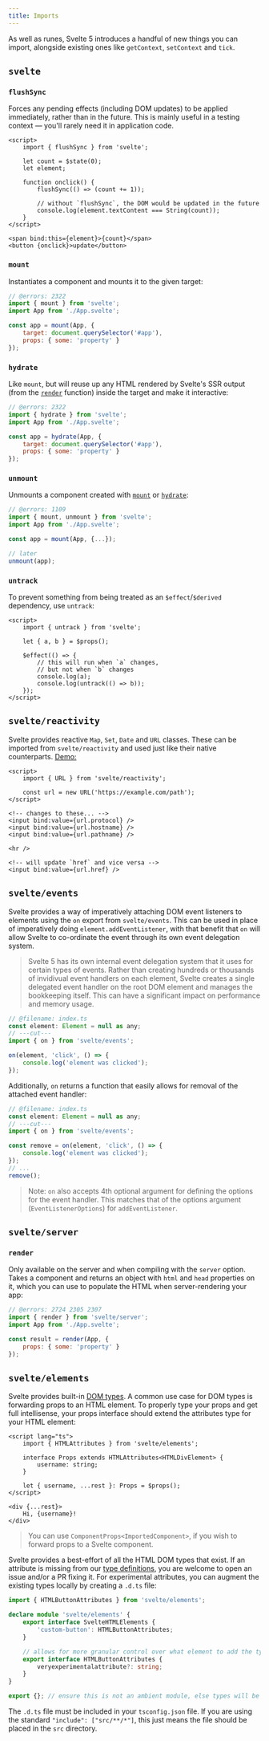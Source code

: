 ```yaml
---
title: Imports
---
```


As well as runes, Svelte 5 introduces a handful of new things you can import, alongside existing ones like `getContext`, `setContext` and `tick`.

## `svelte`

### `flushSync`

Forces any pending effects (including DOM updates) to be applied immediately, rather than in the future. This is mainly useful in a testing context — you'll rarely need it in application code.

```svelte
<script>
	import { flushSync } from 'svelte';

	let count = $state(0);
	let element;

	function onclick() {
		flushSync(() => (count += 1));

		// without `flushSync`, the DOM would be updated in the future
		console.log(element.textContent === String(count));
	}
</script>

<span bind:this={element}>{count}</span>
<button {onclick}>update</button>
```

### `mount`

Instantiates a component and mounts it to the given target:

```js
// @errors: 2322
import { mount } from 'svelte';
import App from './App.svelte';

const app = mount(App, {
	target: document.querySelector('#app'),
	props: { some: 'property' }
});
```

### `hydrate`

Like `mount`, but will reuse up any HTML rendered by Svelte's SSR output (from the [`render`](#svelte-server-render) function) inside the target and make it interactive:

```js
// @errors: 2322
import { hydrate } from 'svelte';
import App from './App.svelte';

const app = hydrate(App, {
	target: document.querySelector('#app'),
	props: { some: 'property' }
});
```

### `unmount`

Unmounts a component created with [`mount`](#svelte-mount) or [`hydrate`](#svelte-hydrate):

```js
// @errors: 1109
import { mount, unmount } from 'svelte';
import App from './App.svelte';

const app = mount(App, {...});

// later
unmount(app);
```

### `untrack`

To prevent something from being treated as an `$effect`/`$derived` dependency, use `untrack`:

```svelte
<script>
	import { untrack } from 'svelte';

	let { a, b } = $props();

	$effect(() => {
		// this will run when `a` changes,
		// but not when `b` changes
		console.log(a);
		console.log(untrack(() => b));
	});
</script>
```

## `svelte/reactivity`

Svelte provides reactive `Map`, `Set`, `Date` and `URL` classes. These can be imported from `svelte/reactivity` and used just like their native counterparts. [Demo:](https://svelte-5-preview.vercel.app/#H4sIAAAAAAAAE32QzWrDMBCEX2Wri1uo7bvrBHrvqdBTUogqryuBfhZp5SQYv3slSsmpOc7uN8zsrmI2FpMYDqvw0qEYxCuReBZ8pSrSgpax6BRyVHUyJhUN8f7oj2wchciwwsf7G2wwx-Cg-bX0EaVisxi-Ni-FLbQKPjHkaGEHHs_V9NhoZkpD3-NFOrLYqeB6kqybp-Ia-1uYHx_aFpSW_hsTcADWmLDrOmjbsh-Np8zwZfw0LNJm3K0lqaMYOKhgt_8RHRLX0-8gtdAfUiAdb4XOxlrINElGOOmI8wmkn2AxCmHBmOTdetWw7ct7XZjMbHASA8eM2-f2A-JarmyZAQAA)

```svelte
<script>
	import { URL } from 'svelte/reactivity';

	const url = new URL('https://example.com/path');
</script>

<!-- changes to these... -->
<input bind:value={url.protocol} />
<input bind:value={url.hostname} />
<input bind:value={url.pathname} />

<hr />

<!-- will update `href` and vice versa -->
<input bind:value={url.href} />
```

## `svelte/events`

Svelte provides a way of imperatively attaching DOM event listeners to elements using the `on` export from `svelte/events`. This can be used in place of
imperatively doing `element.addEventListener`, with that benefit that `on` will allow Svelte to co-ordinate the event through its own event delegation system.

> Svelte 5 has its own internal event delegation system that it uses for certain types of events. Rather than creating hundreds or thousands of invidivual
> event handlers on each element, Svelte creates a single delegated event handler on the root DOM element and manages the bookkeeping itself. This can have a significant impact
> on performance and memory usage.

```js
// @filename: index.ts
const element: Element = null as any;
// ---cut---
import { on } from 'svelte/events';

on(element, 'click', () => {
	console.log('element was clicked');
});
```

Additionally, `on` returns a function that easily allows for removal of the attached event handler:

```js
// @filename: index.ts
const element: Element = null as any;
// ---cut---
import { on } from 'svelte/events';

const remove = on(element, 'click', () => {
	console.log('element was clicked');
});
// ...
remove();
```

> Note: `on` also accepts 4th optional argument for defining the options for the event handler. This matches that of the options argument (`EventListenerOptions`) for `addEventListener`.

## `svelte/server`

### `render`

Only available on the server and when compiling with the `server` option. Takes a component and returns an object with `html` and `head` properties on it, which you can use to populate the HTML when server-rendering your app:

```js
// @errors: 2724 2305 2307
import { render } from 'svelte/server';
import App from './App.svelte';

const result = render(App, {
	props: { some: 'property' }
});
```

## `svelte/elements`

Svelte provides built-in [DOM types](https://github.com/sveltejs/svelte/blob/master/packages/svelte/elements.d.ts). A common use case for DOM types is forwarding props to an HTML element. To properly type your props and get full intellisense, your props interface should extend the attributes type for your HTML element:

```svelte
<script lang="ts">
	import { HTMLAttributes } from 'svelte/elements';

	interface Props extends HTMLAttributes<HTMLDivElement> {
		username: string;
	}

	let { username, ...rest }: Props = $props();
</script>

<div {...rest}>
	Hi, {username}!
</div>
```

> You can use `ComponentProps<ImportedComponent>`, if you wish to forward props to a Svelte component.

Svelte provides a best-effort of all the HTML DOM types that exist. If an attribute is missing from our [type definitions](https://github.com/sveltejs/svelte/blob/master/packages/svelte/elements.d.ts), you are welcome to open an issue and/or a PR fixing it. For experimental attributes, you can augment the existing types locally by creating a `.d.ts` file:

```ts
import { HTMLButtonAttributes } from 'svelte/elements';

declare module 'svelte/elements' {
	export interface SvelteHTMLElements {
		'custom-button': HTMLButtonAttributes;
	}

	// allows for more granular control over what element to add the typings to
	export interface HTMLButtonAttributes {
		veryexperimentalattribute?: string;
	}
}

export {}; // ensure this is not an ambient module, else types will be overridden instead of augmented
```

The `.d.ts` file must be included in your `tsconfig.json` file. If you are using the standard `"include": ["src/**/*"]`, this just means the file should be placed in the `src` directory.
